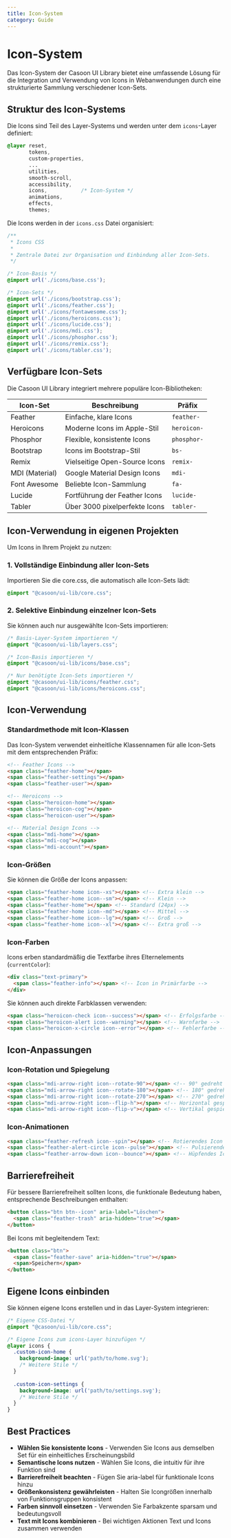 ```yaml
---
title: Icon-System
category: Guide
---
```


# Icon-System

Das Icon-System der Casoon UI Library bietet eine umfassende Lösung für die Integration und Verwendung von Icons in Webanwendungen durch eine strukturierte Sammlung verschiedener Icon-Sets.

## Struktur des Icon-Systems

Die Icons sind Teil des Layer-Systems und werden unter dem `icons`-Layer definiert:

```css
@layer reset,
       tokens,
       custom-properties,
       ...
       utilities,
       smooth-scroll,
       accessibility,
       icons,           /* Icon-System */
       animations,
       effects,
       themes;
```

Die Icons werden in der `icons.css` Datei organisiert:

```css
/**
 * Icons CSS
 *
 * Zentrale Datei zur Organisation und Einbindung aller Icon-Sets.
 */

/* Icon-Basis */
@import url('./icons/base.css');

/* Icon-Sets */
@import url('./icons/bootstrap.css');
@import url('./icons/feather.css');
@import url('./icons/fontawesome.css');
@import url('./icons/heroicons.css');
@import url('./icons/lucide.css');
@import url('./icons/mdi.css');
@import url('./icons/phosphor.css');
@import url('./icons/remix.css');
@import url('./icons/tabler.css');
```

## Verfügbare Icon-Sets

Die Casoon UI Library integriert mehrere populäre Icon-Bibliotheken:

| Icon-Set | Beschreibung | Präfix |
|----------|--------------|--------|
| Feather | Einfache, klare Icons | `feather-` |
| Heroicons | Moderne Icons im Apple-Stil | `heroicon-` |
| Phosphor | Flexible, konsistente Icons | `phosphor-` |
| Bootstrap | Icons im Bootstrap-Stil | `bs-` |
| Remix | Vielseitige Open-Source Icons | `remix-` |
| MDI (Material) | Google Material Design Icons | `mdi-` |
| Font Awesome | Beliebte Icon-Sammlung | `fa-` |
| Lucide | Fortführung der Feather Icons | `lucide-` |
| Tabler | Über 3000 pixelperfekte Icons | `tabler-` |

## Icon-Verwendung in eigenen Projekten

Um Icons in Ihrem Projekt zu nutzen:

### 1. Vollständige Einbindung aller Icon-Sets

Importieren Sie die core.css, die automatisch alle Icon-Sets lädt:

```css
@import "@casoon/ui-lib/core.css";
```

### 2. Selektive Einbindung einzelner Icon-Sets

Sie können auch nur ausgewählte Icon-Sets importieren:

```css
/* Basis-Layer-System importieren */
@import "@casoon/ui-lib/layers.css";

/* Icon-Basis importieren */
@import "@casoon/ui-lib/icons/base.css";

/* Nur benötigte Icon-Sets importieren */
@import "@casoon/ui-lib/icons/feather.css";
@import "@casoon/ui-lib/icons/heroicons.css";
```

## Icon-Verwendung

### Standardmethode mit Icon-Klassen

Das Icon-System verwendet einheitliche Klassennamen für alle Icon-Sets mit dem entsprechenden Präfix:

```html
<!-- Feather Icons -->
<span class="feather-home"></span>
<span class="feather-settings"></span>
<span class="feather-user"></span>

<!-- Heroicons -->
<span class="heroicon-home"></span>
<span class="heroicon-cog"></span>
<span class="heroicon-user"></span>

<!-- Material Design Icons -->
<span class="mdi-home"></span>
<span class="mdi-cog"></span>
<span class="mdi-account"></span>
```

### Icon-Größen

Sie können die Größe der Icons anpassen:

```html
<span class="feather-home icon--xs"></span> <!-- Extra klein -->
<span class="feather-home icon--sm"></span> <!-- Klein -->
<span class="feather-home"></span> <!-- Standard (24px) -->
<span class="feather-home icon--md"></span> <!-- Mittel -->
<span class="feather-home icon--lg"></span> <!-- Groß -->
<span class="feather-home icon--xl"></span> <!-- Extra groß -->
```

### Icon-Farben

Icons erben standardmäßig die Textfarbe ihres Elternelements (`currentColor`):

```html
<div class="text-primary">
  <span class="feather-info"></span> <!-- Icon in Primärfarbe -->
</div>
```

Sie können auch direkte Farbklassen verwenden:

```html
<span class="heroicon-check icon--success"></span> <!-- Erfolgsfarbe -->
<span class="heroicon-alert icon--warning"></span> <!-- Warnfarbe -->
<span class="heroicon-x-circle icon--error"></span> <!-- Fehlerfarbe -->
```

## Icon-Anpassungen

### Icon-Rotation und Spiegelung

```html
<span class="mdi-arrow-right icon--rotate-90"></span> <!-- 90° gedreht -->
<span class="mdi-arrow-right icon--rotate-180"></span> <!-- 180° gedreht -->
<span class="mdi-arrow-right icon--rotate-270"></span> <!-- 270° gedreht -->
<span class="mdi-arrow-right icon--flip-h"></span> <!-- Horizontal gespiegelt -->
<span class="mdi-arrow-right icon--flip-v"></span> <!-- Vertikal gespiegelt -->
```

### Icon-Animationen

```html
<span class="feather-refresh icon--spin"></span> <!-- Rotierendes Icon -->
<span class="feather-alert-circle icon--pulse"></span> <!-- Pulsierendes Icon -->
<span class="feather-arrow-down icon--bounce"></span> <!-- Hüpfendes Icon -->
```

## Barrierefreiheit

Für bessere Barrierefreiheit sollten Icons, die funktionale Bedeutung haben, entsprechende Beschreibungen enthalten:

```html
<button class="btn btn--icon" aria-label="Löschen">
  <span class="feather-trash" aria-hidden="true"></span>
</button>
```

Bei Icons mit begleitendem Text:

```html
<button class="btn">
  <span class="feather-save" aria-hidden="true"></span>
  <span>Speichern</span>
</button>
```

## Eigene Icons einbinden

Sie können eigene Icons erstellen und in das Layer-System integrieren:

```css
/* Eigene CSS-Datei */
@import "@casoon/ui-lib/core.css";

/* Eigene Icons zum icons-Layer hinzufügen */
@layer icons {
  .custom-icon-home {
    background-image: url('path/to/home.svg');
    /* Weitere Stile */
  }
  
  .custom-icon-settings {
    background-image: url('path/to/settings.svg');
    /* Weitere Stile */
  }
}
```

## Best Practices

- **Wählen Sie konsistente Icons** - Verwenden Sie Icons aus demselben Set für ein einheitliches Erscheinungsbild
- **Semantische Icons nutzen** - Wählen Sie Icons, die intuitiv für ihre Funktion sind
- **Barrierefreiheit beachten** - Fügen Sie aria-label für funktionale Icons hinzu
- **Größenkonsistenz gewährleisten** - Halten Sie Icongrößen innerhalb von Funktionsgruppen konsistent
- **Farben sinnvoll einsetzen** - Verwenden Sie Farbakzente sparsam und bedeutungsvoll
- **Text mit Icons kombinieren** - Bei wichtigen Aktionen Text und Icons zusammen verwenden 